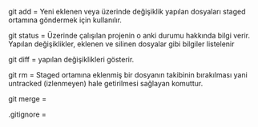 git add = Yeni eklenen veya üzerinde değişiklik yapılan dosyaları staged ortamına göndermek için kullanılır.

git status = Üzerinde çalışılan projenin o anki durumu hakkında bilgi verir. Yapılan değişiklikler, eklenen ve silinen dosyalar gibi bilgiler listelenir

git diff = yapılan değişiklikleri gösterir.

git rm = Staged ortamına eklenmiş bir dosyanın takibinin bırakılması yani untracked (izlenmeyen) hale getirilmesi sağlayan komuttur.

git merge =



.gitignore =